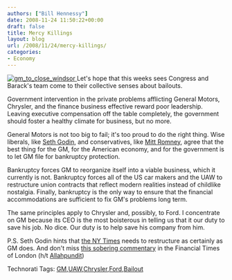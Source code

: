 ```yaml
---
authors: ["Bill Hennessy"]
date: 2008-11-24 11:50:22+00:00
draft: false
title: Mercy Killings
layout: blog
url: /2008/11/24/mercy-killings/
categories:
- Economy
---
```


[![gm_to_close_windsor](https://hennessysview.com/wp-content/uploads/2008/11/gm-to-close-windsor-thumb.jpg)
](https://hennessysview.com/wp-content/uploads/2008/11/gm-to-close-windsor.jpg) Let's hope that this weeks sees Congress and Barack's team come to their collective senses about bailouts.

 

Government intervention in the private problems afflicting General Motors, Chrysler, and the finance business effective reward poor leadership. Leaving executive compensation off the table completely, the government should foster a healthy climate for business, but no more.

 

General Motors is not too big to fail; it's too proud to do the right thing. Wise liberals, like [Seth Godin](https://sethgodin.typepad.com/seths_blog/2008/11/what-to-do-abou.html), and conservatives, like [Mitt Romney](https://www.nytimes.com/2008/11/19/opinion/19romney.html?ex=1384837200&en=3616fe7f95dd6a7b&ei=5124&partner=digg&exprod=digg), agree that the best thing for the GM, for the American economy, and for the government is to let GM file for bankruptcy protection.

 

Bankruptcy forces GM to reorganize itself into a viable business, which it currently is not. Bankruptcy forces all of the US car makers and the UAW to restructure union contracts that reflect modern realities instead of childlike nostalgia. Finally, bankruptcy is the only way to ensure that the financial accommodations are sufficient to fix GM's problems long term. 

 

The same principles apply to Chrysler and, possibly, to Ford. I concentrate on GM because its CEO is the most boisterous in telling us that it our duty to save his job. No dice. Our duty is to help save his company from him. 

 

P.S. Seth Godin hints that [the NY Times](https://sethgodin.typepad.com/seths_blog/2008/11/watching-the-ti.html) needs to restructure as certainly as GM does. And don't miss [this sobering commentary](https://sethgodin.typepad.com/seths_blog/2008/11/watching-the-ti.html) in the Financial Times of London (h/t [Allahpundit](https://hotair.com/archives/2008/11/23/quotes-of-the-day-41/))

 

Technorati Tags: [GM](https://technorati.com/tags/GM),[UAW](https://technorati.com/tags/UAW),[Chrysler](https://technorati.com/tags/Chrysler),[Ford](https://technorati.com/tags/Ford),[Bailout](https://technorati.com/tags/Bailout)
